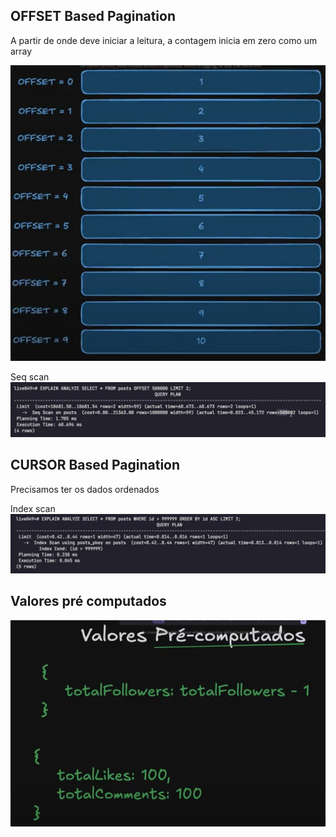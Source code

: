 ## OFFSET Based Pagination
 A partir de onde deve iniciar a leitura, a contagem inicia em zero como um array

 ![OFFSET EXAMPLE](offset_example.png)

  Seq scan
![Seq scan](seq_scan_example.png)

## CURSOR Based Pagination
Precisamos ter os dados ordenados

Index scan
![Index scan](index_scan_example.png)

## Valores pré computados
![Pre computado](pre_computado_example.png)
